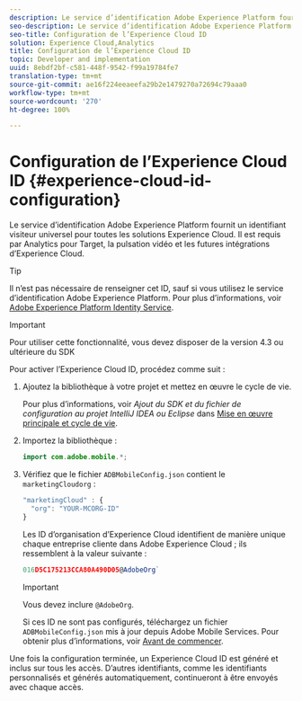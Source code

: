 ```yaml
---
description: Le service d’identification Adobe Experience Platform fournit un identifiant visiteur universel pour toutes les solutions Experience Cloud. Il est requis par Analytics pour Target, la pulsation vidéo et les futures intégrations d’Experience Cloud.
seo-description: Le service d’identification Adobe Experience Platform fournit un identifiant visiteur universel pour toutes les solutions Experience Cloud. Il est requis par Analytics pour Target, la pulsation vidéo et les futures intégrations d’Experience Cloud.
seo-title: Configuration de l’Experience Cloud ID
solution: Experience Cloud,Analytics
title: Configuration de l’Experience Cloud ID
topic: Developer and implementation
uuid: 8ebdf2bf-c581-448f-9542-f99a19784fe7
translation-type: tm+mt
source-git-commit: ae16f224eeaeefa29b2e1479270a72694c79aaa0
workflow-type: tm+mt
source-wordcount: '270'
ht-degree: 100%

---
```



# Configuration de l’Experience Cloud ID {#experience-cloud-id-configuration}

Le service d’identification Adobe Experience Platform fournit un identifiant visiteur universel pour toutes les solutions Experience Cloud. Il est requis par Analytics pour Target, la pulsation vidéo et les futures intégrations d’Experience Cloud.

>[!TIP]
>
>Il n’est pas nécessaire de renseigner cet ID, sauf si vous utilisez le service d’identification Adobe Experience Platform. Pour plus d’informations, voir [Adobe Experience Platform Identity Service](https://docs.adobe.com/content/help/fr-FR/id-service/using/home.html).

>[!IMPORTANT]
>
>Pour utiliser cette fonctionnalité, vous devez disposer de la version 4.3 ou ultérieure du SDK

Pour activer l’Experience Cloud ID, procédez comme suit :

1. Ajoutez la bibliothèque à votre projet et mettez en œuvre le cycle de vie.

   Pour plus d’informations, voir *Ajout du SDK et du fichier de configuration au projet IntelliJ IDEA ou Eclipse* dans [Mise en œuvre principale et cycle de vie](/help/android/getting-started/dev-qs.md).

1. Importez la bibliothèque :

   ```java
   import com.adobe.mobile.*;
   ```

1. Vérifiez que le fichier `ADBMobileConfig.json` contient le `marketingCloudorg` :

   ```js
   "marketingCloud" : { 
     "org": "YOUR-MCORG-ID" 
   }
   ```

   Les ID d’organisation d’Experience Cloud identifient de manière unique chaque entreprise cliente dans Adobe Experience Cloud ; ils ressemblent à la valeur suivante :

   ```js
   016D5C175213CCA80A490D05@AdobeOrg`
   ```

   >[!IMPORTANT]
   >
   >Vous devez inclure `@AdobeOrg`.

   Si ces ID ne sont pas configurés, téléchargez un fichier `ADBMobileConfig.json` mis à jour depuis Adobe Mobile Services. Pour obtenir plus d’informations, voir [Avant de commencer](/help/android/getting-started/requirements.md).

Une fois la configuration terminée, un Experience Cloud ID est généré et inclus sur tous les accès. D’autres identifiants, comme les identifiants personnalisés et générés automatiquement, continueront à être envoyés avec chaque accès.

